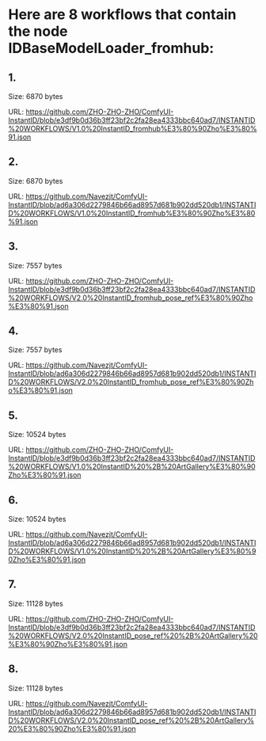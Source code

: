 # Here are 8 workflows that contain the node IDBaseModelLoader_fromhub:

## 1. 

Size: 6870 bytes

URL: https://github.com/ZHO-ZHO-ZHO/ComfyUI-InstantID/blob/e3df9b0d36b3ff23bf2c2fa28ea4333bbc640ad7/INSTANTID%20WORKFLOWS/V1.0%20InstantID_fromhub%E3%80%90Zho%E3%80%91.json

## 2. 

Size: 6870 bytes

URL: https://github.com/Navezjt/ComfyUI-InstantID/blob/ad6a306d2279846b66ad8957d681b902dd520db1/INSTANTID%20WORKFLOWS/V1.0%20InstantID_fromhub%E3%80%90Zho%E3%80%91.json

## 3. 

Size: 7557 bytes

URL: https://github.com/ZHO-ZHO-ZHO/ComfyUI-InstantID/blob/e3df9b0d36b3ff23bf2c2fa28ea4333bbc640ad7/INSTANTID%20WORKFLOWS/V2.0%20InstantID_fromhub_pose_ref%E3%80%90Zho%E3%80%91.json

## 4. 

Size: 7557 bytes

URL: https://github.com/Navezjt/ComfyUI-InstantID/blob/ad6a306d2279846b66ad8957d681b902dd520db1/INSTANTID%20WORKFLOWS/V2.0%20InstantID_fromhub_pose_ref%E3%80%90Zho%E3%80%91.json

## 5. 

Size: 10524 bytes

URL: https://github.com/ZHO-ZHO-ZHO/ComfyUI-InstantID/blob/e3df9b0d36b3ff23bf2c2fa28ea4333bbc640ad7/INSTANTID%20WORKFLOWS/V1.0%20InstantID%20%2B%20ArtGallery%E3%80%90Zho%E3%80%91.json

## 6. 

Size: 10524 bytes

URL: https://github.com/Navezjt/ComfyUI-InstantID/blob/ad6a306d2279846b66ad8957d681b902dd520db1/INSTANTID%20WORKFLOWS/V1.0%20InstantID%20%2B%20ArtGallery%E3%80%90Zho%E3%80%91.json

## 7. 

Size: 11128 bytes

URL: https://github.com/ZHO-ZHO-ZHO/ComfyUI-InstantID/blob/e3df9b0d36b3ff23bf2c2fa28ea4333bbc640ad7/INSTANTID%20WORKFLOWS/V2.0%20InstantID_pose_ref%20%2B%20ArtGallery%20%E3%80%90Zho%E3%80%91.json

## 8. 

Size: 11128 bytes

URL: https://github.com/Navezjt/ComfyUI-InstantID/blob/ad6a306d2279846b66ad8957d681b902dd520db1/INSTANTID%20WORKFLOWS/V2.0%20InstantID_pose_ref%20%2B%20ArtGallery%20%E3%80%90Zho%E3%80%91.json


